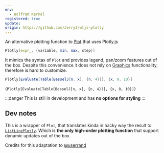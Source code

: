 ```yaml
---
env:
  - Wolfram Kernel
registered: true
update: 
origin: https://github.com/JerryI/wljs-plotly
---
```

An alternative plotting function to [Plot](frontend/Reference/Plotting%20Functions/Plot.md) that uses Plotly.js
```mathematica
Plotly[expr_, {variable, min, max, step}]
```

It mimics the syntax of `Plot` and provides legend, pan/zoom features out of the box. Despite this convenience it does not rely on [Graphics](frontend/Reference/Graphics/Graphics.md) functionality, therefore is hard to customize.

```mathematica
Plotly[Evaluate[Table[BesselJ[n, x], {n, 4}]], {x, 0, 10}]
```

<Wl >{`Plotly[Evaluate[Table[BesselJ[n, x], {n, 4}]], {x, 0, 10}]`}</Wl>

:::danger
This is still in development and has __no options for styling__
:::

## Dev notes
This is a wrapper of `Plot`, that translates kinda in hacky way the result to [`ListLinePlotly`](frontend/Reference/Plotly/ListLinePlotly.md). Which is __the only high-order plotting function__ that support dynamic updates out of the box.

Credits for this adaptation to [@userrand](https://github.com/userrand)
